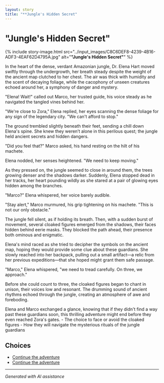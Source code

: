 ```yaml
---
layout: story
title: "**Jungle's Hidden Secret"
---
```


# **"Jungle's Hidden Secret"**

{% include story-image.html src="../input_images/C8C6DEF8-4239-4B16-ADF3-4EAF62D4795A.jpg" alt="**"Jungle's Hidden Secret"**" %}

In the heart of the dense, verdant Amazonian jungle, Dr. Elena Hart moved swiftly through the undergrowth, her breath steady despite the weight of the ancient map clutched to her chest. The air was thick with humidity and the scent of decaying foliage, while the cacophony of unseen creatures echoed around her, a symphony of danger and mystery.

"Elena! Wait!" called out Marco, her trusted guide, his voice steady as he navigated the tangled vines behind her.

"We're close to Zora," Elena replied, her eyes scanning the dense foliage for any sign of the legendary city. "We can't afford to stop."

The ground trembled slightly beneath their feet, sending a chill down Elena's spine. She knew they weren’t alone in this perilous quest; the jungle held ancient secrets and hidden dangers.

"Did you feel that?" Marco asked, his hand resting on the hilt of his machete.

Elena nodded, her senses heightened. "We need to keep moving."

As they pressed on, the jungle seemed to close in around them, the trees growing denser and the shadows darker. Suddenly, Elena stopped dead in her tracks, her heart pounding wildly as she stared at a pair of glowing eyes hidden among the branches.

"Marco?" Elena whispered, her voice barely audible.

"Stay alert," Marco murmured, his grip tightening on his machete. "This is not our only obstacle."

The jungle fell silent, as if holding its breath. Then, with a sudden burst of movement, several cloaked figures emerged from the shadows, their faces hidden behind eerie masks. They blocked the path ahead, their presence both ominous and enigmatic.

Elena's mind raced as she tried to decipher the symbols on the ancient map, hoping they would provide some clue about these guardians. She slowly reached into her backpack, pulling out a small artifact—a relic from her previous expeditions—that she hoped might grant them safe passage.

"Marco," Elena whispered, "we need to tread carefully. On three, we approach."

Before she could count to three, the cloaked figures began to chant in unison, their voices low and resonant. The drumming sound of ancient rhythms echoed through the jungle, creating an atmosphere of awe and foreboding.

Elena and Marco exchanged a glance, knowing that if they didn't find a way past these guardians soon, this thrilling adventure might end before they even reached Zora's gates.
    - The choice to face or avoid the cloaked figures
    - How they will navigate the mysterious rituals of the jungle guardians


## Choices

* [Continue the adventure](./20221112_132825)
* [Continue the adventure](./20221013_140920)


---
*Generated with AI assistance*
